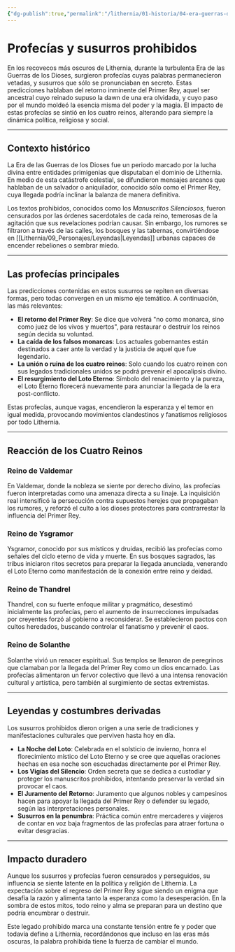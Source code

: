 ```yaml
---
{"dg-publish":true,"permalink":"/lithernia/01-historia/04-era-guerras-dioses/profecias-y-susurros-prohibidos/","title":"Profecías y susurros prohibidos","tags":["lithernia","profecía"]}
---
```


# Profecías y susurros prohibidos

En los recovecos más oscuros de Lithernia, durante la turbulenta Era de las Guerras de los Dioses, surgieron profecías cuyas palabras permanecieron vetadas, y susurros que sólo se pronunciaban en secreto. Estas predicciones hablaban del retorno inminente del Primer Rey, aquel ser ancestral cuyo reinado supuso la dawn de una era olvidada, y cuyo paso por el mundo moldeó la esencia misma del poder y la magia. El impacto de estas profecías se sintió en los cuatro reinos, alterando para siempre la dinámica política, religiosa y social.

---

## Contexto histórico

La Era de las Guerras de los Dioses fue un periodo marcado por la lucha divina entre entidades primigenias que disputaban el dominio de Lithernia. En medio de esta catástrofe celestial, se difundieron mensajes arcanos que hablaban de un salvador o aniquilador, conocido sólo como el Primer Rey, cuya llegada podría inclinar la balanza de manera definitiva.

Los textos prohibidos, conocidos como los *Manuscritos Silenciosos*, fueron censurados por las órdenes sacerdotales de cada reino, temerosas de la agitación que sus revelaciones podrían causar. Sin embargo, los rumores se filtraron a través de las calles, los bosques y las tabernas, convirtiéndose en [[Lithernia/09_Personajes/Leyendas\|Leyendas]] urbanas capaces de encender rebeliones o sembrar miedo.

---

## Las profecías principales

Las predicciones contenidas en estos susurros se repiten en diversas formas, pero todas convergen en un mismo eje temático. A continuación, las más relevantes:

- **El retorno del Primer Rey**: Se dice que volverá "no como monarca, sino como juez de los vivos y muertos", para restaurar o destruir los reinos según decida su voluntad.  
- **La caída de los falsos monarcas**: Los actuales gobernantes están destinados a caer ante la verdad y la justicia de aquel que fue legendario.  
- **La unión o ruina de los cuatro reinos**: Solo cuando los cuatro reinen con sus legados tradicionales unidos se podrá prevenir el apocalipsis divino.  
- **El resurgimiento del Loto Eterno**: Símbolo del renacimiento y la pureza, el Loto Eterno florecerá nuevamente para anunciar la llegada de la era post-conflicto.  

Estas profecías, aunque vagas, encendieron la esperanza y el temor en igual medida, provocando movimientos clandestinos y fanatismos religiosos por todo Lithernia.

---

## Reacción de los Cuatro Reinos

### Reino de Valdemar

En Valdemar, donde la nobleza se siente por derecho divino, las profecías fueron interpretadas como una amenaza directa a su linaje. La inquisición real intensificó la persecución contra supuestos herejes que propagaban los rumores, y reforzó el culto a los dioses protectores para contrarrestar la influencia del Primer Rey.

### Reino de Ysgramor

Ysgramor, conocido por sus místicos y druidas, recibió las profecías como señales del ciclo eterno de vida y muerte. En sus bosques sagrados, las tribus iniciaron ritos secretos para preparar la llegada anunciada, venerando el Loto Eterno como manifestación de la conexión entre reino y deidad.

### Reino de Thandrel

Thandrel, con su fuerte enfoque militar y pragmático, desestimó inicialmente las profecías, pero el aumento de insurrecciones impulsadas por creyentes forzó al gobierno a reconsiderar. Se establecieron pactos con cultos heredados, buscando controlar el fanatismo y prevenir el caos.

### Reino de Solanthe

Solanthe vivió un renacer espiritual. Sus templos se llenaron de peregrinos que clamaban por la llegada del Primer Rey como un dios encarnado. Las profecías alimentaron un fervor colectivo que llevó a una intensa renovación cultural y artística, pero también al surgimiento de sectas extremistas.

---

## Leyendas y costumbres derivadas

Los susurros prohibidos dieron origen a una serie de tradiciones y manifestaciones culturales que perviven hasta hoy en día.

- **La Noche del Loto**: Celebrada en el solsticio de invierno, honra el florecimiento místico del Loto Eterno y se cree que aquellas oraciones hechas en esa noche son escuchadas directamente por el Primer Rey.  
- **Los Vigías del Silencio**: Orden secreta que se dedica a custodiar y proteger los manuscritos prohibidos, intentando preservar la verdad sin provocar el caos.  
- **El Juramento del Retorno**: Juramento que algunos nobles y campesinos hacen para apoyar la llegada del Primer Rey o defender su legado, según las interpretaciones personales.  
- **Susurros en la penumbra**: Práctica común entre mercaderes y viajeros de contar en voz baja fragmentos de las profecías para atraer fortuna o evitar desgracias.  

---

## Impacto duradero

Aunque los susurros y profecías fueron censurados y perseguidos, su influencia se siente latente en la política y religión de Lithernia. La expectación sobre el regreso del Primer Rey sigue siendo un enigma que desafía la razón y alimenta tanto la esperanza como la desesperación. En la sombra de estos mitos, todo reino y alma se preparan para un destino que podría encumbrar o destruir.

Este legado prohibido marca una constante tensión entre fe y poder que todavía define a Lithernia, recordándonos que incluso en las eras más oscuras, la palabra prohibida tiene la fuerza de cambiar el mundo.
